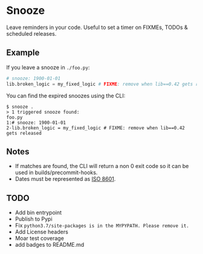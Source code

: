 # Snooze

Leave reminders in your code. Useful to set a timer on FIXMEs, TODOs & scheduled releases. 

## Example

If you leave a snooze in `./foo.py`:
```python
# snooze: 1900-01-01
lib.broken_logic = my_fixed_logic # FIXME: remove when lib==0.42 gets released
```

You can find the expired snoozes using the CLI:
```
$ snooze .
> 1 triggered snooze found:
foo.py
1:# snooze: 1900-01-01
2-lib.broken_logic = my_fixed_logic # FIXME: remove when lib==0.42 gets released
```
## Notes
* If matches are found, the CLI will return a non 0 exit code so it can be used in builds/precommit-hooks.
* Dates must be represented as [ISO 8601](https://en.wikipedia.org/wiki/ISO_8601).

## TODO
* Add bin entrypoint
* Publish to Pypi
* Fix `python3.7/site-packages is in the MYPYPATH. Please remove it.`
* Add License headers
* Moar test coverage
* add badges to README.md
